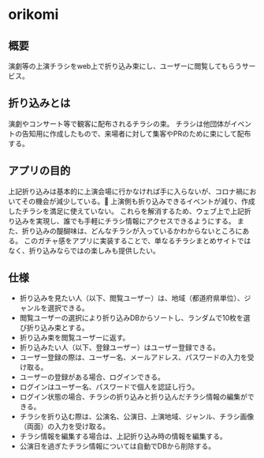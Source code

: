 # orikomi
## 概要
演劇等の上演チラシをweb上で折り込み束にし、ユーザーに閲覧してもらうサービス。
## 折り込みとは
演劇やコンサート等で観客に配布されるチラシの束。
チラシは他団体がイベントの告知用に作成したもので、来場者に対して集客やPRのために束にして配布する。
## アプリの目的
上記折り込みは基本的に上演会場に行かなければ手に入らないが、コロナ禍においてその機会が減少している。
上演側も折り込みできるイベントが減り、作成したチラシを満足に使えていない。
これらを解消するため、ウェブ上で上記折り込みを実現し、誰でも手軽にチラシ情報にアクセスできるようにする。
また、折り込みの醍醐味は、どんなチラシが入っているかわからないところにある。
このガチャ感をアプリに実装することで、単なるチラシまとめサイトではなく、折り込みならではの楽しみも提供したい。
## 仕様
- 折り込みを見たい人（以下、閲覧ユーザー）は、地域（都道府県単位）、ジャンルを選択できる。
- 閲覧ユーザーの選択により折り込みDBからソートし、ランダムで10枚を選び折り込み束とする。
- 折り込み束を閲覧ユーザーに返す。
- 折り込みたい人（以下、登録ユーザー）はユーザー登録できる。
- ユーザー登録の際は、ユーザー名、メールアドレス、パスワードの入力を受け取る。
- ユーザーの登録がある場合、ログインできる。
- ログインはユーザー名、パスワードで個人を認証し行う。
- ログイン状態の場合、チラシの折り込みと折り込んだチラシ情報の編集ができる。
- チラシを折り込む際は、公演名、公演日、上演地域、ジャンル、チラシ画像（両面）の入力を受け取る。
- チラシ情報を編集する場合は、上記折り込み時の情報を編集する。
- 公演日を過ぎたチラシ情報については自動でDBから削除する。